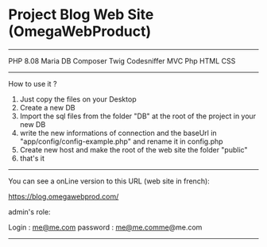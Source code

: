 # Project Blog Web Site (OmegaWebProduct)

**********************
 PHP 8.08
 Maria DB
 Composer
 Twig
 Codesniffer
 MVC
 Php
 HTML
 CSS
**********************

How to use it ?

1) Just copy the files on your Desktop
2) Create a new DB
3) Import the sql files from the folder "DB" at the root of the project in your new DB
4) write the new informations of connection and the baseUrl  in "app/config/config-example.php" and rename it in config.php
5) Create new host and make the root of the web site the folder "public"
6) that's it

**********************

You can see a onLine version to this URL (web site in french):

https://blog.omegawebprod.com/

admin's role:

Login : me@me.com
password : me@me.comme@me.com


**********************
